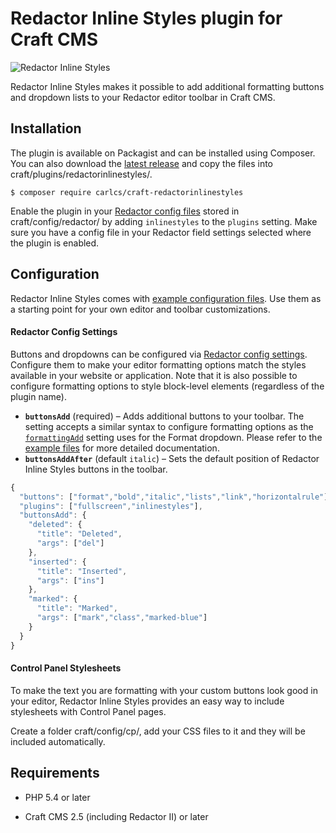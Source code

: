 # Redactor Inline Styles plugin for Craft CMS

![Redactor Inline Styles](https://github.com/carlcs/craft-redactorinlinestyles/blob/master/resources/screenshot.png)

Redactor Inline Styles makes it possible to add additional formatting buttons and dropdown lists to your Redactor editor toolbar in Craft CMS.

## Installation

The plugin is available on Packagist and can be installed using Composer. You can also download the [latest release][0] and copy the files into craft/plugins/redactorinlinestyles/.

```
$ composer require carlcs/craft-redactorinlinestyles
```

Enable the plugin in your [Redactor config files][1] stored in craft/config/redactor/ by adding `inlinestyles` to the `plugins` setting. Make sure you have a config file in your Redactor field settings selected where the plugin is enabled.

## Configuration

Redactor Inline Styles comes with [example configuration files][2]. Use them as a starting point for your own editor and toolbar customizations.

#### Redactor Config Settings

Buttons and dropdowns can be configured via [Redactor config settings][1]. Configure them to make your editor formatting options match the styles available in your website or application. Note that it is also possible to configure formatting options to style block-level elements (regardless of the plugin name).

- **`buttonsAdd`** (required) – Adds additional buttons to your toolbar. The setting accepts a similar syntax to configure formatting options as the [`formattingAdd`][3] setting uses for the Format dropdown. Please refer to the [example files][2] for more detailed documentation.
- **`buttonsAddAfter`** (default `italic`) – Sets the default position of Redactor Inline Styles buttons in the toolbar.

```javascript
{
  "buttons": ["format","bold","italic","lists","link","horizontalrule"],
  "plugins": ["fullscreen","inlinestyles"],
  "buttonsAdd": {
    "deleted": {
      "title": "Deleted",
      "args": ["del"]
    },
    "inserted": {
      "title": "Inserted",
      "args": ["ins"]
    },
    "marked": {
      "title": "Marked",
      "args": ["mark","class","marked-blue"]
    }
  }
}
```

#### Control Panel Stylesheets

To make the text you are formatting with your custom buttons look good in your editor, Redactor Inline Styles provides an easy way to include stylesheets with Control Panel pages.

Create a folder craft/config/cp/, add your CSS files to it and they will be included automatically.

## Requirements

- PHP 5.4 or later
- Craft CMS 2.5 (including Redactor II) or later


  [0]: https://github.com/carlcs/craft-redactorinlinestyles/releases/latest
  [1]: https://craftcms.com/docs/rich-text-fields#redactor-configs
  [2]: _examples/
  [3]: https://imperavi.com/redactor/docs/settings/formatting/#setting-formattingAdd
